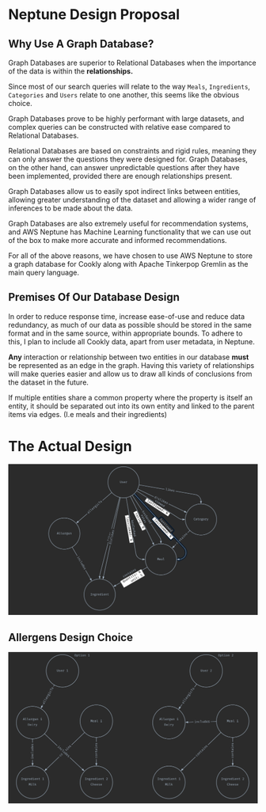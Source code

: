 # Neptune Design Proposal

## Why Use A Graph Database?

Graph Databases are superior to Relational Databases when the importance of the data is within the **relationships.**

Since most of our search queries will relate to the way `Meals`, `Ingredients`, `Categories` and `Users` relate to one another, this seems like the obvious choice.

Graph Databases prove to be highly performant with large datasets, and complex queries can be constructed with relative ease compared to Relational Databases.

Relational Databases are based on constraints and rigid rules, meaning they can only answer the questions they were designed for. Graph Databases, on the other hand, can answer unpredictable questions after they have been implemented, provided there are enough relationships present.

Graph Databases allow us to easily spot indirect links between entities, allowing greater understanding of the dataset and allowing a wider range of inferences to be made about the data.

Graph Databases are also extremely useful for recommendation systems, and AWS Neptune has Machine Learning functionality that we can use out of the box to make more accurate and informed recommendations.

For all of the above reasons, we have chosen to use AWS Neptune to store a graph database for Cookly along with Apache Tinkerpop Gremlin as the main query language.

## Premises Of Our Database Design

In order to reduce response time, increase ease-of-use and reduce data redundancy, as much of our data as possible should be stored in the same format and in the same source, within appropriate bounds. To adhere to this, I plan to include all Cookly data, apart from user metadata, in Neptune.

**Any** interaction or relationship between two entities in our database **must** be represented as an edge in the graph. Having this variety of relationships will make queries easier and allow us to draw all kinds of conclusions from the dataset in the future.

If multiple entities share a common property where the property is itself an entity, it should be separated out into its own entity and linked to the parent items via edges. (I.e meals and their ingredients)

# The Actual Design
![](./Neptune%20Design.png)

## Allergens Design Choice
![](./Allergen%20Design.png)